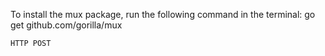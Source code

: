 To install the mux package, run the following command in the terminal:
    go get github.com/gorilla/mux

    HTTP POST
    